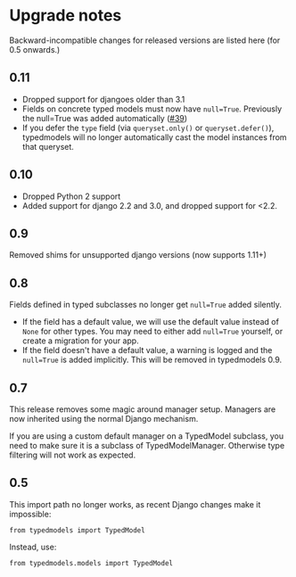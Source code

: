 # Upgrade notes

Backward-incompatible changes for released versions are listed here (for 0.5 onwards.)

## 0.11

* Dropped support for djangoes older than 3.1
* Fields on concrete typed models must now have `null=True`. Previously the null=True was added automatically ([#39](https://github.com/craigds/django-typed-models/issues/39))
* If you defer the `type` field (via `queryset.only()` or `queryset.defer()`), typedmodels will no longer automatically cast the model instances from that queryset.

## 0.10

* Dropped Python 2 support
* Added support for django 2.2 and 3.0, and dropped support for <2.2.

## 0.9

Removed shims for unsupported django versions (now supports 1.11+)

## 0.8

Fields defined in typed subclasses no longer get `null=True` added silently.

* If the field has a default value, we will use the default value instead of `None` for other types. You may need to either add `null=True` yourself, or create a migration for your app.
* If the field doesn't have a default value, a warning is logged and the `null=True` is added implicitly. This will be removed in typedmodels 0.9.

## 0.7

This release removes some magic around manager setup. Managers are now inherited using the normal Django mechanism.

If you are using a custom default manager on a TypedModel subclass, you need to make sure it is a subclass
of TypedModelManager. Otherwise type filtering will not work as expected.

## 0.5

This import path no longer works, as recent Django changes make it impossible:

```
from typedmodels import TypedModel
```

Instead, use:

```
from typedmodels.models import TypedModel
```

